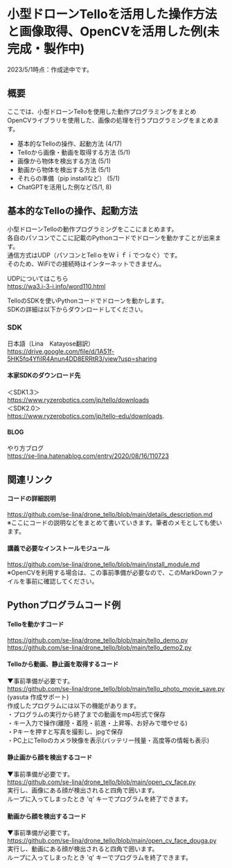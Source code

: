 # 小型ドローンTelloを活用した操作方法と画像取得、OpenCVを活用した例(未完成・製作中)

2023/5/1時点：作成途中です。

## 概要
ここでは、小型ドローンTelloを使用した動作プログラミングをまとめ  
OpenCVライブラリを使用した、画像の処理を行うプログラミングをまとめます。
- 基本的なTelloの操作、起動方法 (4/17)
- Telloから画像・動画を取得する方法 (5/1)
- 画像から物体を検出する方法 (5/1)
- 動画から物体を検出する方法 (5/1)
- それらの準備（pip installなど） (5/1)
- ChatGPTを活用した例など(5/1, 8)

## 基本的なTelloの操作、起動方法
小型ドローンTelloの動作プログラミングをここにまとめます。  
各自のパソコンでここに記載のPythonコードでドローンを動かすことが出来ます。  
通信方式はUDP（パソコンとTellｏをＷｉｆｉでつなぐ）です。  
そのため、WiFiでの接続時はインターネットできません。  

UDPについてはこちら  
https://wa3.i-3-i.info/word110.html
  
TelloのSDKを使いPythonコードでドローンを動かします。  
SDKの詳細は以下からダウンロードしてください。  
 
### SDK
日本語（Lina　Katayose翻訳）  
https://drive.google.com/file/d/1A51f-5HK5fq4YfiIR4Anun4DD8ERRtR3/view?usp=sharing


#### 本家SDKのダウンロード先
＜SDK1.3＞  
https://www.ryzerobotics.com/jp/tello/downloads  
＜SDK2.0＞  
 https://www.ryzerobotics.com/jp/tello-edu/downloads. 
 
#### BLOG
やり方ブログ    
https://se-lina.hatenablog.com/entry/2020/08/16/110723
 
 
## 関連リンク
#### コードの詳細説明
https://github.com/se-lina/drone_tello/blob/main/details_description.md  
※ここにコードの説明などをまとめて書いていきます。筆者のメモとしても使います。

#### 講義で必要なインストールモジュール
https://github.com/se-lina/drone_tello/blob/main/install_module.md  
※OpenCVを利用する場合は、この事前準備が必要なので、このMarkDownファイルを事前に確認してください。

## Pythonプログラムコード例
#### Telloを動かすコード
https://github.com/se-lina/drone_tello/blob/main/tello_demo.py  
https://github.com/se-lina/drone_tello/blob/main/tello_demo2.py

#### Telloから動画、静止画を取得するコード
▼事前準備が必要です。  
https://github.com/se-lina/drone_tello/blob/main/tello_photo_movie_save.py  
(yasuta 作成サポート)  
作成したプログラムには以下の機能があります。  
・プログラムの実行から終了までの動画をmp4形式で保存  
・キー入力で操作(離陸・着陸・前進・上昇等、お好みで増やせる)  
・Pキーを押すと写真を撮影し、jpgで保存  
・PC上にTelloのカメラ映像を表示(バッテリー残量・高度等の情報も表示)  

#### 静止画から顔を検出するコード
▼事前準備が必要です。  
https://github.com/se-lina/drone_tello/blob/main/open_cv_face.py  
実行し、画像にある顔が検出されると四角で囲います。  
ループに入ってしまったとき 'q' キーでプログラムを終了できます。

#### 動画から顔を検出するコード
▼事前準備が必要です。  
https://github.com/se-lina/drone_tello/blob/main/open_cv_face_douga.py  
実行し、動画にある顔が検出されると四角で囲います。  
ループに入ってしまったとき 'q' キーでプログラムを終了できます。
